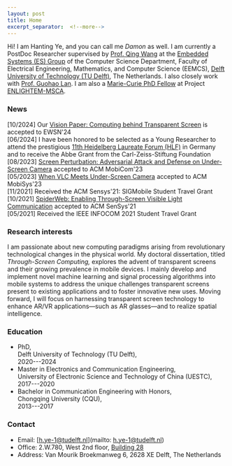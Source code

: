 ```yaml
---
layout: post
title: Home
excerpt_separator:  <!--more-->
---
```

Hi! I am Hanting Ye, and you can call me *Damon* as well. I am currently a PostDoc Researcher supervised by <a href="https://www.st.ewi.tudelft.nl/qing/" target="_blank">Prof. Qing Wang</a> at the [Embedded Systems (ES) Group](https://www.tudelft.nl/ewi/over-de-faculteit/afdelingen/software-technology/embedded-systems/) of the Computer Science Department, Faculty of Electrical Engineering, Mathematics, and Computer Science (EEMCS), [Delft University of Technology (TU Delft)](https://www.tudelft.nl/en/), The Netherlands. I also closely work with <a href="https://guohao.netlify.app/" target="_blank">Prof. Guohao Lan</a>. I am also a [Marie-Curie PhD Fellow](https://enlightem.eu/people/damon-ye/) at Project [ENLIGHTEM-MSCA](https://enlightem.eu/).



### News
[10/2024]   Our [Vision Paper: Computing behind Transparent Screen](https://hantingye.github.io/) is accepted to EWSN'24<br>
[06/2024]   I have been honored to be selected as a Young Researcher to attend the prestigious [11th Heidelberg Laureate Forum (HLF)](https://www.heidelberg-laureate-forum.org/) in Germany and to receive the Abbe Grant from the Carl-Zeiss-Stiftung Foundation<br>
[08/2023]   [Screen Perturbation: Adversarial Attack and Defense on Under-Screen Camera](https://doi.org/10.1145/3570361.3613278) accepted to ACM MobiCom'23<br>
[05/2023]   [When VLC Meets Under-Screen Camera](https://doi.org/10.1145/3581791.3596855) accepted to ACM MobiSys'23<br>
[11/2021]   Received the ACM Sensys'21: SIGMobile Student Travel Grant<br>
[10/2021]   [SpiderWeb: Enabling Through-Screen Visible Light Communication](https://dl.acm.org/doi/10.1145/3485730.3485948) accepted to ACM SenSys'21<br>
[05/2021]   Received the IEEE INFOCOM 2021 Student Travel Grant

### Research interests

I am passionate about new computing paradigms arising from revolutionary technological changes in the physical world. My doctoral dissertation, titled *Through-Screen Computing,* explores the advent of transparent screens and their growing prevalence in mobile devices. I mainly develop and implement novel machine learning and signal processing algorithms into mobile systems to address the unique challenges transparent screens present to existing applications and to foster innovative new uses. Moving forward, I will focus on harnessing transparent screen technology to enhance AR/VR applications—such as AR glasses—and to realize spatial intelligence.


### Education
* PhD,  
Delft University of Technology (TU Delft),  
2020---2024
* Master in Electronics and Communication Engineering,  
University of Electronic Science and Technology of China (UESTC),  
2017---2020
* Bachelor in Communication Engineering with Honors,  
Chongqing University (CQU),  
2013---2017

### Contact

* Email: [h.ye-1@tudelft.nl](mailto: h.ye-1@tudelft.nl)
* Office: 2.W.780, West 2nd floor, [Building 28](https://iamap.tudelft.nl/poi/elektrotechniek-wiskunde-informatica/)
* Address: Van Mourik Broekmanweg 6, 2628 XE Delft, The Netherlands
